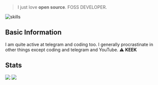 
> I just love <b>open source</b>. FOSS DEVELOPER.

![skills](https://skillicons.dev/icons?i=html,css,cloudflare,git,java,py,stackoverflow)

## Basic Information

I am quite active at telegram and coding too. I generally procrastinate in other things except
coding and telegram and YouTube. 
:warning: **KEEK**

## Stats

![](http://github-profile-summary-cards.vercel.app/api/cards/repos-per-language?username=Soumyabrata-eng&theme=moonlight)
![](http://github-profile-summary-cards.vercel.app/api/cards/stats?username=Soumyabrata-eng&theme=moonlight)
